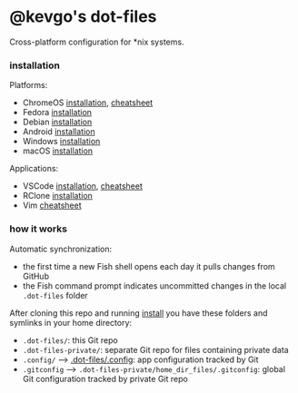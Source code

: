 # @kevgo's dot-files

Cross-platform configuration for \*nix systems.

### installation

Platforms:

- ChromeOS [installation](guides/chromeos.md),
  [cheatsheet](guides/chromeos-cheatsheet.md)
- Fedora [installation](guides/fedora.md)
- Debian [installation](guides/debian.md)
- Android [installation](guides/android.md)
- Windows [installation](guides/windows.md)
- macOS [installation](guides/macos.md)

Applications:

- VSCode [installation](guides/vscode.md), [cheatsheet](guides/vscode_cheatsheet.md)
- RClone [installation](guides/rclone.md)
- Vim [cheatsheet](guides/vim_cheatsheet.md)

### how it works

Automatic synchronization:

- the first time a new Fish shell opens each day it pulls changes from GitHub
- the Fish command prompt indicates uncommitted changes in the local `.dot-files`
  folder

After cloning this repo and running [install](install) you have these folders and symlinks in your home directory:

- `.dot-files/`: this Git repo
- `.dot-files-private/`: separate Git repo for files containing private data
- `.config/` --> [.dot-files/.config](.config): app configuration tracked by Git
- `.gitconfig` --> `.dot-files-private/home_dir_files/.gitconfig`: global Git configuration tracked by private Git repo
